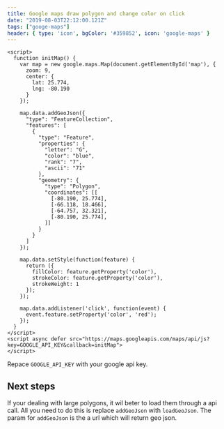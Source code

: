```yaml
---
title: Google maps draw polygon and change color on click
date: "2019-08-03T22:12:00.121Z"
tags: ["googe-maps"]
header: { type: 'icon', bgColor: '#359852', icon: 'google-maps' }
---
```


```hmtl
<script>
  function initMap() {
    var map = new google.maps.Map(document.getElementById('map'), {
      zoom: 9,
      center: {
        lat: 25.774,
        lng: -80.190
      }
    });

    map.data.addGeoJson({
      "type": "FeatureCollection",
      "features": [
        {
          "type": "Feature",
          "properties": {
            "letter": "G",
            "color": "blue",
            "rank": "7",
            "ascii": "71"
          },
          "geometry": {
            "type": "Polygon",
            "coordinates": [[
              [-80.190, 25.774],
              [-66.118, 18.466],
              [-64.757, 32.321],
              [-80.190, 25.774],
            ]]
          }
        }
      ]
    });

    map.data.setStyle(function(feature) {
      return ({
        fillColor: feature.getProperty('color'),
        strokeColor: feature.getProperty('color'),
        strokeWeight: 1
      });
    });

    map.data.addListener('click', function(event) {
      event.feature.setProperty('color', 'red');
    });
  }
</script>
<script async defer src="https://maps.googleapis.com/maps/api/js?key=GOOGLE_API_KEY&callback=initMap">
</script>
```

Repace `GOOGLE_API_KEY` with your google api key.

## Next steps
If your dealing with large polygons, it wil beter to load them through a api call.
All you need to do this is replace `addGeoJson` with `loadGeoJson`. The param for `addGeoJson` is the a url which will return geo json.